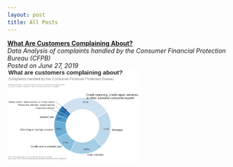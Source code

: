 ```yaml
---
layout: post
title: All Posts
---
```



**[What Are Customers Complaining About?](https://medium.com/@lwj.liuwenjing/what-are-customers-complaining-about-27792dc15151)**  
*Data Analysis of complaints handled by the Consumer Financial Protection Bureau (CFPB)*    
*Posted on June 27, 2019*  
<img src="https://github.com/lwjstudio/lwjstudio.github.io/blob/master/img/2019-06-27-what-are-customers-complaining-about.png?raw=true" width="300">  

